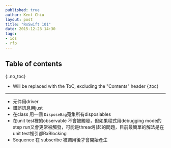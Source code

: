 ```yaml
---
published: true
author: Kent Chiu
layout: post
title: "RxSwift 101"
date: 2015-12-23 14:30
tags: 
- ios
- rfp
---
```


## Table of contents
{:.no_toc}

* Will be replaced with the ToC, excluding the "Contents" header
{:toc}


----------------------------------------------------------------



- 元件用driver
- 錯誤訊息用just
- 在class 用一個 `DisposeBag`蒐集所有disposiables
- 在unit test裡的observable 不會被觸發，但如果程式用debugging mode的step run又會更常被觸發，可能是thread引起的問題，目前最簡單的解法是在unit test裡引都RxBlocking
- Sequence 在 subscribe 被調用後才會開始產生


